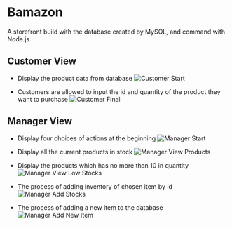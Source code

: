# Bamazon
A storefront build with the database created by MySQL, and command with Node.js.

## Customer View

* Display the product data from database 
![Customer Start](./img/customerInit.PNG)

* Customers are allowed to input the id and quantity of the product they want to purchase
![Customer Final](./img/customerFinal.PNG)

## Manager View

* Display four choices of actions at the beginning
![Manager Start](./img/managerInit.PNG)

* Display all the current products in stock
![Manager View Products](./img/managerViewProducts.PNG)

* Display the products which has no more than 10 in quantity
![Manager View Low Stocks](./img/managerViewLowInventory.PNG)

* The process of adding inventory of chosen item by id
![Manager Add Stocks](./img/managerAddInventory.PNG)

* The process of adding a new item to the database
![Manager Add New Item](./img/managerAddNewItem.PNG)


